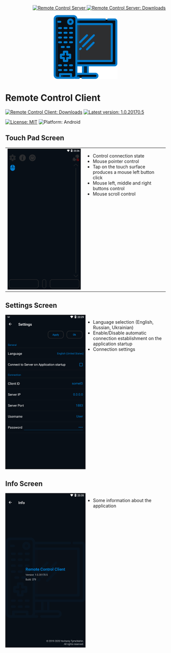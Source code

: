 <p align="right">
  <a href="https://github.com/Tum4ik/remote-control-server">
    <img src="https://img.shields.io/badge/Remote_Control_Server-007ACC" alt="Remote Control Server" />
  </a>
  <a href="https://github.com/Tum4ik/remote-control-server/releases">
    <img src="https://img.shields.io/badge/Remote_Control_Server-Downloads-green" alt="Remote Control Server: Downloads" />
  </a>
</p>
<p align="center">
  <img src=".attachments/logo.png" />
</p>

# Remote Control Client
[![Remote Control Client: Downloads](https://img.shields.io/badge/Remote_Control_Client-Downloads-007ACC)](https://github.com/Tum4ik/remote-control-client/releases)
[![Latest version: 1.0.20170.5](https://img.shields.io/badge/Latest_version-1.0.20170.5-007ACC)](https://github.com/Tum4ik/remote-control-client/releases/download/1.0.20170.5/RemoteControlClient-1.0.20170.5.apk)

[![License: MIT](https://img.shields.io/badge/License-MIT-green)](LICENSE)
![Platform: Android](https://img.shields.io/badge/Platform-Android-99cc02)

## Touch Pad Screen
<table border="0" cellspacing="0" cellpadding="0">
  <tr>
    <td><img src=".attachments/TouchPadScreen.png" alt="Touch Pad Screen" /></td>
    <td valign="top">
      <ul>
        <li>Control connection state</li>
        <li>Mouse pointer control</li>
        <li>Tap on the touch surface produces a mouse left button click</li>
        <li>Mouse left, middle and right buttons control</li>
        <li>Mouse scroll control</li>
      </ul>
    </td>
  </tr>
</table>

## Settings Screen
<div style="display: flex">
  <div style="flex: 50%">
    <img src=".attachments/SettingsScreen.png" alt="Settings Screen" />
  </div>
  <div style="flex: 50%">
    <ul>
      <li>Language selection (English, Russian, Ukrainian)</li>
      <li>Enable/Disable automatic connection establishment on the application startup</li>
      <li>Connection settings</li>
    </ul>
  </div>
</div>

## Info Screen
<div style="display: flex">
  <div style="flex: 50%">
    <img src=".attachments/InfoScreen.png" alt="Info Screen" />
  </div>
  <div style="flex: 50%">
    <ul>
      <li>Some information about the application</li>
    </ul>
  </div>
</div>
